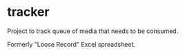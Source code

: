 # tracker
Project to track queue of media that needs to be consumed.

Formerly "Loose Record" Excel spreadsheet.
